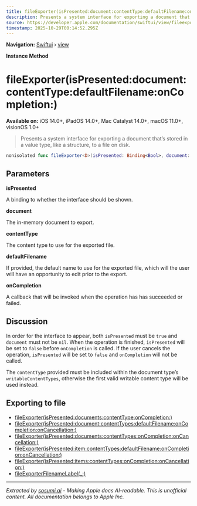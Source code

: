 ```yaml
---
title: fileExporter(isPresented:document:contentType:defaultFilename:onCompletion:)
description: Presents a system interface for exporting a document that’s stored in a value type, like a structure, to a file on disk.
source: https://developer.apple.com/documentation/swiftui/view/fileexporter(ispresented:document:contenttype:defaultfilename:oncompletion:)
timestamp: 2025-10-29T00:14:52.295Z
---
```


**Navigation:** [Swiftui](/documentation/swiftui) › [view](/documentation/swiftui/view)

**Instance Method**

# fileExporter(isPresented:document:contentType:defaultFilename:onCompletion:)

**Available on:** iOS 14.0+, iPadOS 14.0+, Mac Catalyst 14.0+, macOS 11.0+, visionOS 1.0+

> Presents a system interface for exporting a document that’s stored in a value type, like a structure, to a file on disk.

```swift
nonisolated func fileExporter<D>(isPresented: Binding<Bool>, document: D?, contentType: UTType, defaultFilename: String? = nil, onCompletion: @escaping (Result<URL, any Error>) -> Void) -> some View where D : FileDocument
```

## Parameters

**isPresented**

A binding to whether the interface should be shown.



**document**

The in-memory document to export.



**contentType**

The content type to use for the exported file.



**defaultFilename**

If provided, the default name to use for the exported file, which will the user will have an opportunity to edit prior to the export.



**onCompletion**

A callback that will be invoked when the operation has has succeeded or failed.



## Discussion

In order for the interface to appear, both `isPresented` must be `true` and `document` must not be `nil`. When the operation is finished, `isPresented` will be set to `false` before `onCompletion` is called. If the user cancels the operation, `isPresented` will be set to `false` and `onCompletion` will not be called.

The `contentType` provided must be included within the document type’s `writableContentTypes`, otherwise the first valid writable content type will be used instead.

## Exporting to file

- [fileExporter(isPresented:documents:contentType:onCompletion:)](/documentation/swiftui/view/fileexporter(ispresented:documents:contenttype:oncompletion:))
- [fileExporter(isPresented:document:contentTypes:defaultFilename:onCompletion:onCancellation:)](/documentation/swiftui/view/fileexporter(ispresented:document:contenttypes:defaultfilename:oncompletion:oncancellation:))
- [fileExporter(isPresented:documents:contentTypes:onCompletion:onCancellation:)](/documentation/swiftui/view/fileexporter(ispresented:documents:contenttypes:oncompletion:oncancellation:))
- [fileExporter(isPresented:item:contentTypes:defaultFilename:onCompletion:onCancellation:)](/documentation/swiftui/view/fileexporter(ispresented:item:contenttypes:defaultfilename:oncompletion:oncancellation:))
- [fileExporter(isPresented:items:contentTypes:onCompletion:onCancellation:)](/documentation/swiftui/view/fileexporter(ispresented:items:contenttypes:oncompletion:oncancellation:))
- [fileExporterFilenameLabel(_:)](/documentation/swiftui/view/fileexporterfilenamelabel(_:))

---

*Extracted by [sosumi.ai](https://sosumi.ai) - Making Apple docs AI-readable.*
*This is unofficial content. All documentation belongs to Apple Inc.*
